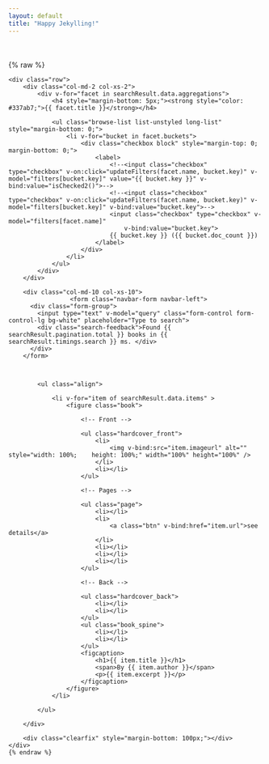 ```yaml
---
layout: default
title: "Happy Jekylling!"
---
```


<div class="container-fluid" style="margin-top: 50px;">
{% raw %}
   
    <div class="row">
        <div class="col-md-2 col-xs-2">
            <div v-for="facet in searchResult.data.aggregations">
                <h4 style="margin-bottom: 5px;"><strong style="color: #337ab7;">{{ facet.title }}</strong></h4>

                <ul class="browse-list list-unstyled long-list" style="margin-bottom: 0;">
                    <li v-for="bucket in facet.buckets">
                        <div class="checkbox block" style="margin-top: 0; margin-bottom: 0;">
                            <label>
                                <!--<input class="checkbox" type="checkbox" v-on:click="updateFilters(facet.name, bucket.key)" v-model="filters[bucket.key]" value="{{ bucket.key }}" v-bind:value="isChecked2()">-->
                                <!--<input class="checkbox" type="checkbox" v-on:click="updateFilters(facet.name, bucket.key)" v-model="filters[bucket.key]" v-bind:value="bucket.key">-->
                                <input class="checkbox" type="checkbox" v-model="filters[facet.name]"
                                    v-bind:value="bucket.key">
                                {{ bucket.key }} ({{ bucket.doc_count }})
                            </label>
                        </div>
                    </li>
                </ul>
            </div>
        </div>

        <div class="col-md-10 col-xs-10">
                     <form class="navbar-form navbar-left">
          <div class="form-group">
            <input type="text" v-model="query" class="form-control form-control-lg bg-white" placeholder="Type to search">
            <div class="search-feedback">Found {{ searchResult.pagination.total }} books in {{ searchResult.timings.search }} ms. </div>
          </div>
        </form>

         
        
            <ul class="align">
            
                <li v-for="item of searchResult.data.items" >
                    <figure class="book">

                        <!-- Front -->

                        <ul class="hardcover_front">
                            <li>
                                <img v-bind:src="item.imageurl" alt="" style="width: 100%;    height: 100%;" width="100%" height="100%" />
                            </li>
                            <li></li>
                        </ul>

                        <!-- Pages -->

                        <ul class="page">
                            <li></li>
                            <li>
                                <a class="btn" v-bind:href="item.url">see details</a>
                            </li>
                            <li></li>
                            <li></li>
                            <li></li>
                        </ul>

                        <!-- Back -->

                        <ul class="hardcover_back">
                            <li></li>
                            <li></li>
                        </ul>
                        <ul class="book_spine">
                            <li></li>
                            <li></li>
                        </ul>
                        <figcaption>
                            <h1>{{ item.title }}</h1>
                            <span>By {{ item.author }}</span>
                            <p>{{ item.excerpt }}</p>
                        </figcaption>
                    </figure>
                </li>

            </ul>
           
        </div>

        <div class="clearfix" style="margin-bottom: 100px;"></div>
    </div>
    {% endraw %}
</div>